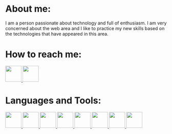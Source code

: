 # About me:
I am a person passionate about technology and full of enthusiasm. I am very concerned about the web area and I like to practice my new skills based on the technologies that have appeared in this area.
# How to reach me:
<a href='https://www.facebook.com/'>
    <img src='https://upload.wikimedia.org/wikipedia/commons/5/51/Facebook_f_logo_%282019%29.svg' width='auto' height='50px' />
</a>

<a href='https://www.instagram.com/radustanciu841/'>
    <img src='https://workingwithdog.com/wp-content/uploads/2016/05/new_instagram_logo-1024x1024.jpg' width='auto' height='50px' />
</a>

# Languages and Tools:
<a href='/'>
    <img src='https://ih1.redbubble.net/image.1470587088.2816/st,small,507x507-pad,600x600,f8f8f8.jpg' width='auto' height='50px' />
</a> 
<a href='/'>   
    <img src='https://rapidapi.com/blog/wp-content/uploads/2018/06/logo-2582748_640.png' width='auto' height='50px' />
</a>
<a href='/'>    
    <img src='https://www.lambdatest.com/blog/wp-content/uploads/2018/07/CSS3.jpg' width='auto' height='50px' />
</a>
<a href='/'>
    <img src='https://cdn.iconscout.com/icon/free/png-256/javascript-2752148-2284965.png' width='auto' height='50px' />
</a>
<a href='/'>    
    <img src='https://reactjs.org/logo-og.png' width='auto' height='50px' />
</a>
<a href='/'>    
    <img src='https://redux.js.org/img/redux-logo-landscape.png' width='auto' height='50px' />
</a>
<a href='/'>    
    <img src='vhttps://miro.medium.com/max/1400/1*sX8rBJBol5dBp5WIJQrYyw.png' width='auto' height='50px' />
</a>
<a href='/'>    
    <img src='https://upload.wikimedia.org/wikipedia/commons/thumb/e/e0/Git-logo.svg/1200px-Git-logo.svg.png' width='auto' height='50px' />
</a>
